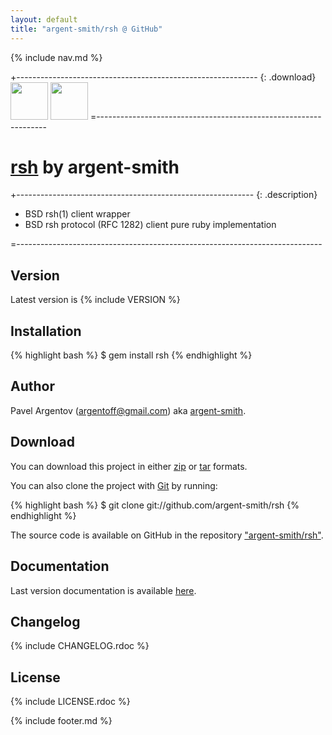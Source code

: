 ```yaml
---
layout: default
title: "argent-smith/rsh @ GitHub"
---
```


{% include nav.md %}

+------------------------------------------------------------ {: .download}
<a href="http://github.com/argent-smith/rsh/zipball/master">
  <img border="0" width="60"
  src="http://github.com/images/modules/download/zip.png" /></a>
<a href="http://github.com/argent-smith/rsh/tarball/master">
  <img border="0" width="60"
  src="http://github.com/images/modules/download/tar.png" /></a>
=-----------------------------------------------------------------


[rsh](http://github.com/argent-smith/rsh) <span class="small">by argent-smith</span>
===================================================================================

+----------------------------------------------------------- {: .description}

- BSD rsh(1) client wrapper
- BSD rsh protocol (RFC 1282) client pure ruby implementation

=----------------------------------------------------------------------------

Version
-------

Latest version is {% include VERSION %}

Installation
------------

{% highlight bash %}
    $ gem install rsh
{% endhighlight %}

Author
------

Pavel Argentov (<argentoff@gmail.com>) aka
[argent-smith](http://argent-smith.github.com).

Download
--------

You can download this project in either
[zip](http://github.com/argent-smith/rsh/zipball/master) or
[tar](http://github.com/argent-smith/rsh/tarball/master) formats.

You can also clone the project with [Git](http://git-scm.com)
by running:

{% highlight bash %}
  $ git clone git://github.com/argent-smith/rsh
{% endhighlight %}

The source code is available on GitHub in the repository
["argent-smith/rsh"](http://github.com/argent-smith/rsh).

## Documentation

Last version documentation is available [here](rdoc).

## Changelog

{% include CHANGELOG.rdoc %}


## License

{% include LICENSE.rdoc %}


{% include footer.md %}
